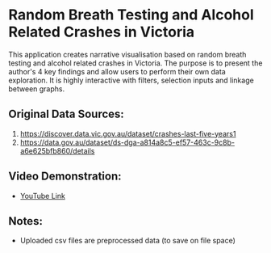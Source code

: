 # Random Breath Testing and Alcohol Related Crashes in Victoria

This application creates narrative visualisation based on random breath testing and alcohol related crashes in Victoria. The purpose is to present the author's 4 key findings and allow users to perform their own data exploration. It is highly interactive with filters, selection inputs and linkage between graphs.

## Original Data Sources:
1. https://discover.data.vic.gov.au/dataset/crashes-last-five-years1
2. https://data.gov.au/dataset/ds-dga-a814a8c5-ef57-463c-9c8b-a6e625bfb860/details

## Video Demonstration:
- [YouTube Link](https://www.youtube.com/watch?v=SOE81-NHeXU)

## Notes:
- Uploaded csv files are preprocessed data (to save on file space)


